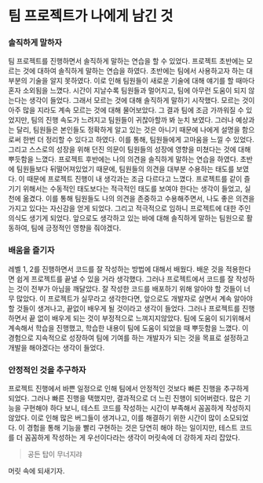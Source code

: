 # 팀 프로젝트가 나에게 남긴 것

### 솔직하게 말하자

팀 프로젝트를 진행하면서 솔직하게 말하는 연습을 할 수 있었다.
프로젝트 초반에는 모르는 것에 대하여 솔직하게 말하는 연습을 하였다. 초반에는 팀에서 사용하고자 하는 대부분의 기술을 알지 못하였다. 이로 인해 팀원들이 새로운 기술에 대해 얘기를 할 때마다 혼자 소외됨을 느꼈다. 시간이 지날수록 팀원들과 멀어지고, 팀에 아무런 도움이 되지 않는다는 생각이 들었다.
그래서 모르는 것에 대해 솔직하게 말하기 시작했다. 모르는 것이 아주 많을 지라도 계속 모르는 것에 대해 물어보았다. 
그 결과 팀에 조금 가까워질 수 있었지만, 팀의 진행 속도가 느려지고 팀원들이 귀찮아할까 봐 눈치 보였다.
그러나 예상과는 달리, 팀원들은 본인들도 정확하게 알고 있는 것은 아니기 때문에 나에게 설명을 함으로써 한번 더 정리할 수 있다고 하였다. 이를 통해, 팀원들에게 고마움을 느낄 수 있었다. 그리고 스스로의 성장을 위해 던진 의문이 팀원들의 성장에 영향을 미쳤다는 것에 대해 뿌듯함을 느꼈다.
프로젝트 후반에는 나의 의견을 솔직하게 말하는 연습을 하였다. 초반에 팀원들보다 뒤떨어져있었기 때문에, 팀원들의 의견을 대부분 수용하는 태도를 보였다. 이 때문에 프로젝트 진행이 내 생각과는 조금 다르다고 느꼈다. 프로젝트를 같이 즐기기 위해서는 수동적인 태도보다는 적극적인 태도를 보여야 한다는 생각이 들었고, 실천에 옮겼다. 이를 통해 팀원들도 나의 의견을 존중하고 수용해주면서, 나도 좋은 의견을 가지고 있다는 자신감을 얻게 되었다. 그리고 적극적으로 임하니 프로젝트에 대한 주인의식도 생기게 되었다. 
앞으로도 생각하고 있는 바에 대해 솔직하게 말하는 팀원으로 활동하여, 팀에 긍정적인 영향을 줘야겠다. 

### 배움을 즐기자

레벨 1, 2를 진행하면서 코드를 잘 작성하는 방법에 대해서 배웠다. 배운 것을 적용한다면 쉽게 프로젝트를 끝낼 수 있을 거라 생각했다. 그러나 프로젝트에서 코드를 잘 작성하는 것이 전부가 아님을 깨달았다. 잘 작성한 코드를 배포하기 위해 알아야 할 것들이 너무 많았다. 이 프로젝트가 실무라고 생각한다면, 앞으로도 개발자로 살면서 계속 알아야 할 것들이 생겨나고, 끝없이 배우게 될 것이라고 생각이 들었다.
그러나 프로젝트를 진행하면서 끝 없이 배우게 되는 것이 부정적으로 느껴지지않았다. 팀에 도움이 되기위해서 계속해서 학습을 진행했고, 학습한 내용이 팀에 도움이 되었을 때 뿌듯함을 느꼈다. 이 경험으로 지속적으로 성장하여 팀에 기여를 하는 개발자가 되는 것을 목표로 설정하고 개발을 해야겠다는 생각이 들었다.


### 안정적인 것을 추구하자

프로젝트 진행에서 바쁜 일정으로 인해 팀에서 안정적인 것보다 빠른 진행을 추구하게 되었다. 그러나 빠른 진행을 택했지만, 결과적으로 더 느린 진행이 되어버렸다. 많은 기능을 구현해야 하다 보니, 테스트 코드를 작성하는 시간이 부족해서 꼼꼼하게 작성하지 않았다. 
이로 인해 많은 버그들이 생겨나고, 이를 해결하기 위한 시간이 많이 소모되었다. 이 경험을 통해 기능을 빨리 구현하는 것은 당연히 해야 하는 일이지만, 테스트 코드를 더 꼼꼼하게 작성하는 게 우선이다라는 생각이 머릿속에 더 강하게 자리 잡았다. 

> 공든 탑이 무너지랴

머릿 속에 되새기자.
